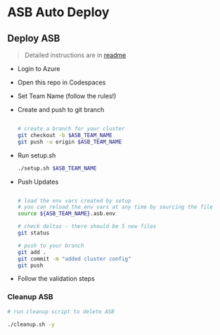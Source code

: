 # ASB Auto Deploy

## Deploy ASB

> Detailed instructions are in [readme](../readme.md)

- Login to Azure
- Open this repo in Codespaces
- Set Team Name (follow the rules!)
- Create and push to git branch

  ```bash

  # create a branch for your cluster
  git checkout -b $ASB_TEAM_NAME
  git push -u origin $ASB_TEAM_NAME

  ```

- Run setup.sh

  ```bash
  ./setup.sh $ASB_TEAM_NAME
  ```

- Push Updates

  ```bash

  # load the env vars created by setup
  # you can reload the env vars at any time by sourcing the file
  source ${ASB_TEAM_NAME}.asb.env

  # check deltas - there should be 5 new files
  git status

  # push to your branch
  git add .
  git commit -m "added cluster config"
  git push

  ```

- Follow the validation steps

### Cleanup ASB

```bash
# run cleanup script to delete ASB

./cleanup.sh -y
```
